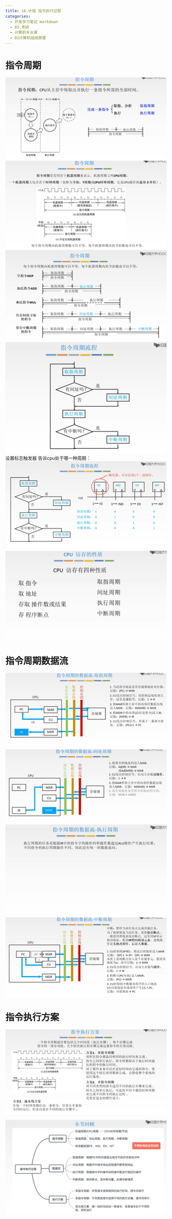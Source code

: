 ```yaml
---
title: 16.计组 指令执行过程
categories:
  - 开发学习笔记 markdown
  - 03.考研
  - 计算机专业课
  - 02计算机组成原理
---
```

# 指令周期
 ![屏幕快照 2019-09-18 下午9.27.44](https://raw.githubusercontent.com/ayrikiya/pic-store/main/ky/%E5%B1%8F%E5%B9%95%E5%BF%AB%E7%85%A7%202019-09-18%20%E4%B8%8B%E5%8D%889.27.44.png)![屏幕快照 2019-09-18 下午9.29.34](https://raw.githubusercontent.com/ayrikiya/pic-store/main/ky/%E5%B1%8F%E5%B9%95%E5%BF%AB%E7%85%A7%202019-09-18%20%E4%B8%8B%E5%8D%889.29.34.png)
![屏幕快照 2019-09-19 下午3.50.49](https://raw.githubusercontent.com/ayrikiya/pic-store/main/ky/%E5%B1%8F%E5%B9%95%E5%BF%AB%E7%85%A7%202019-09-19%20%E4%B8%8B%E5%8D%883.50.49.png)
![屏幕快照 2019-09-19 下午3.52.49](https://raw.githubusercontent.com/ayrikiya/pic-store/main/ky/%E5%B1%8F%E5%B9%95%E5%BF%AB%E7%85%A7%202019-09-19%20%E4%B8%8B%E5%8D%883.52.49.png)
设置标志触发器 告诉cpu处于哪一种周期：
![屏幕快照 2019-09-19 下午3.54.41](https://raw.githubusercontent.com/ayrikiya/pic-store/main/ky/%E5%B1%8F%E5%B9%95%E5%BF%AB%E7%85%A7%202019-09-19%20%E4%B8%8B%E5%8D%883.54.41.png)![屏幕快照 2019-09-19 下午3.54.59](https://raw.githubusercontent.com/ayrikiya/pic-store/main/ky/%E5%B1%8F%E5%B9%95%E5%BF%AB%E7%85%A7%202019-09-19%20%E4%B8%8B%E5%8D%883.54.59.png)

# 指令周期数据流
![屏幕快照 2019-09-19 下午5.34.34](https://raw.githubusercontent.com/ayrikiya/pic-store/main/ky/%E5%B1%8F%E5%B9%95%E5%BF%AB%E7%85%A7%202019-09-19%20%E4%B8%8B%E5%8D%885.34.34.png)
![屏幕快照 2019-09-19 下午5.37.39](https://raw.githubusercontent.com/ayrikiya/pic-store/main/ky/%E5%B1%8F%E5%B9%95%E5%BF%AB%E7%85%A7%202019-09-19%20%E4%B8%8B%E5%8D%885.37.39.png)
![屏幕快照 2019-09-19 下午5.38.04](https://raw.githubusercontent.com/ayrikiya/pic-store/main/ky/%E5%B1%8F%E5%B9%95%E5%BF%AB%E7%85%A7%202019-09-19%20%E4%B8%8B%E5%8D%885.38.04.png)
![屏幕快照 2019-09-19 下午5.43.53](https://raw.githubusercontent.com/ayrikiya/pic-store/main/ky/%E5%B1%8F%E5%B9%95%E5%BF%AB%E7%85%A7%202019-09-19%20%E4%B8%8B%E5%8D%885.43.53.png)

# 指令执行方案
![屏幕快照 2019-09-19 下午5.51.28](https://raw.githubusercontent.com/ayrikiya/pic-store/main/ky/%E5%B1%8F%E5%B9%95%E5%BF%AB%E7%85%A7%202019-09-19%20%E4%B8%8B%E5%8D%885.51.28.png)

![屏幕快照 2019-09-19 下午5.51.53](https://raw.githubusercontent.com/ayrikiya/pic-store/main/ky/%E5%B1%8F%E5%B9%95%E5%BF%AB%E7%85%A7%202019-09-19%20%E4%B8%8B%E5%8D%885.51.53.png)

